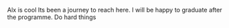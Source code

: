 Alx is cool
Its been a journey to reach here.
I will be happy to graduate after the programme.
Do hard things
